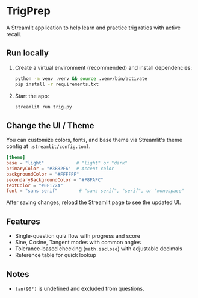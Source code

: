# TrigPrep

A Streamlit application to help learn and practice trig ratios with active recall.

## Run locally

1. Create a virtual environment (recommended) and install dependencies:
   ```bash
   python -m venv .venv && source .venv/bin/activate
   pip install -r requirements.txt
   ```
2. Start the app:
   ```bash
   streamlit run trig.py
   ```

## Change the UI / Theme

You can customize colors, fonts, and base theme via Streamlit's theme config at `.streamlit/config.toml`.

```toml
[theme]
base = "light"            # "light" or "dark"
primaryColor = "#3B82F6"  # Accent color
backgroundColor = "#FFFFFF"
secondaryBackgroundColor = "#F8FAFC"
textColor = "#0F172A"
font = "sans serif"        # "sans serif", "serif", or "monospace"
```

After saving changes, reload the Streamlit page to see the updated UI.

## Features

- Single-question quiz flow with progress and score
- Sine, Cosine, Tangent modes with common angles
- Tolerance-based checking (`math.isclose`) with adjustable decimals
- Reference table for quick lookup

## Notes

- `tan(90°)` is undefined and excluded from questions.

